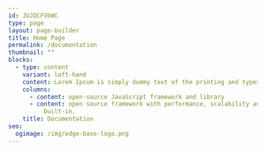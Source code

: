 ```yaml
---
id: JUJDCFVbWC
type: page
layout: page-builder
title: Home Page
permalink: /documentation
thumbnail: ""
blocks:
  - type: content
    variant: left-hand
    content: Lorem Ipsum is simply dummy text of the printing and typesetting industry. Lorem Ipsum has been the industry's standard dummy text ever since the 1500s, when an unknown printer took a galley of type and scrambled it to make a type specimen book. It has survived not only five centuries, but also the leap into electronic typesetting, remaining essentially unchanged. It was popularised in the 1960s with the release of Letraset sheets containing Lorem Ipsum passages, and more recently with desktop publishing software like Aldus PageMaker including versions of Lorem Ipsum.
    columns:
      - content: open-source JavaScript framework and library
      - content: open source framework with performance, scalability and security
          built-in.
    title: Documentation
seo:
  ogimage: /img/edge-base-logo.png
---
```

